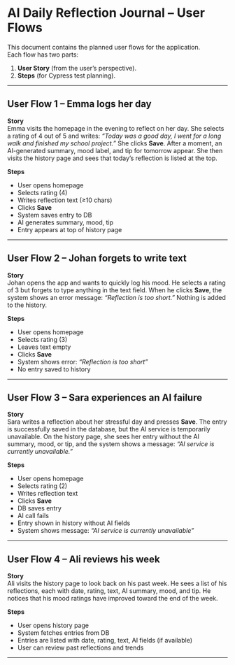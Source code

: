 # AI Daily Reflection Journal – User Flows

This document contains the planned user flows for the application.  
Each flow has two parts:  
1. **User Story** (from the user’s perspective).  
2. **Steps** (for Cypress test planning).  

---

## User Flow 1 – Emma logs her day

**Story**  
Emma visits the homepage in the evening to reflect on her day. She selects a rating of 4 out of 5 and writes: *“Today was a good day, I went for a long walk and finished my school project.”* She clicks **Save**. After a moment, an AI-generated summary, mood label, and tip for tomorrow appear. She then visits the history page and sees that today’s reflection is listed at the top.  

**Steps**  
- User opens homepage  
- Selects rating (4)  
- Writes reflection text (≥10 chars)  
- Clicks **Save**  
- System saves entry to DB  
- AI generates summary, mood, tip  
- Entry appears at top of history page  

---

## User Flow 2 – Johan forgets to write text

**Story**  
Johan opens the app and wants to quickly log his mood. He selects a rating of 3 but forgets to type anything in the text field. When he clicks **Save**, the system shows an error message: *“Reflection is too short.”* Nothing is added to the history.  

**Steps**  
- User opens homepage  
- Selects rating (3)  
- Leaves text empty  
- Clicks **Save**  
- System shows error: *“Reflection is too short”*  
- No entry saved to history  

---

## User Flow 3 – Sara experiences an AI failure

**Story**  
Sara writes a reflection about her stressful day and presses **Save**. The entry is successfully saved in the database, but the AI service is temporarily unavailable. On the history page, she sees her entry without the AI summary, mood, or tip, and the system shows a message: *“AI service is currently unavailable.”*  

**Steps**  
- User opens homepage  
- Selects rating (2)  
- Writes reflection text  
- Clicks **Save**  
- DB saves entry  
- AI call fails  
- Entry shown in history without AI fields  
- System shows message: *“AI service is currently unavailable”*  

---

## User Flow 4 – Ali reviews his week

**Story**  
Ali visits the history page to look back on his past week. He sees a list of his reflections, each with date, rating, text, AI summary, mood, and tip. He notices that his mood ratings have improved toward the end of the week.  

**Steps**  
- User opens history page  
- System fetches entries from DB  
- Entries are listed with date, rating, text, AI fields (if available)  
- User can review past reflections and trends  

---
